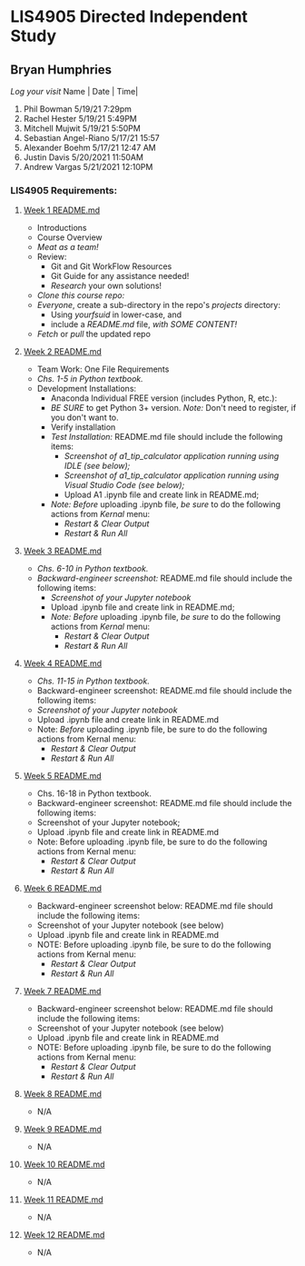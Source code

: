# LIS4905 Directed Independent Study

## Bryan Humphries

*Log your visit*
    Name |       Date |  Time|
1. Phil Bowman 5/19/21 7:29pm<br>
2. Rachel Hester 5/19/21 5:49PM<br>
3. Mitchell Mujwit 5/19/21 5:50PM<br>
4. Sebastian Angel-Riano 5/17/21    15:57<br>
5. Alexander Boehm 5/17/21 12:47 AM<br>
6. Justin Davis 5/20/2021 11:50AM<br>
7. Andrew Vargas 5/21/2021 12:10PM<br>

### LIS4905 Requirements:

[comment]: <> (*Course Work Links:*)

1. [Week 1 README.md](Week1/README.md "My Week 1 README.md file")
    - Introductions
    - Course Overview
    - *Meat as a team!*
    - Review:
        - Git and Git WorkFlow Resources
        - Git Guide for any assistance needed!
        - *Research* your own solutions!
    - *Clone this course repo:*
    - *Everyone*, create a sub-directory in the repo's *projects* directory:
        - Using *yourfsuid* in lower-case, and
        - include a *README.md* file, *with SOME CONTENT!*
    - *Fetch* or *pull* the updated repo

2. [Week 2 README.md](Week2/README.md "My Week 2 README.md file")
    - Team Work: One File Requirements
    - *Chs. 1-5 in Python textbook.*
    - Development Installations:
        - Anaconda Individual FREE version (includes Python, R, etc.):
        - *BE SURE* to get Python 3+ version. *Note:* Don't need to register, if you don't want to.
        - Verify installation
        - *Test Installation:* README.md file should include the following items:
            - *Screenshot of a1_tip_calculator application running using IDLE (see below);*
            - *Screenshot of a1_tip_calculator application running using Visual Studio Code (see below);*
            -  Upload A1 .ipynb file and create link in README.md;  
        - *Note:* *Before* uploading .ipynb file, *be sure* to do the following actions from *Kernal* menu:  
            -  *Restart & Clear Output*
            -  *Restart & Run All*

3. [Week 3 README.md](Week3/README.md "My Week 3 README.md file")
    - *Chs. 6-10 in Python textbook.*
    - *Backward-engineer screenshot:* README.md file should include the following items:
        - *Screenshot of your Jupyter notebook*
        - Upload .ipynb file and create link in README.md;  
        - *Note:* *Before* uploading .ipynb file, *be sure* to do the following actions from *Kernal* menu:  
            -  *Restart & Clear Output*
            -  *Restart & Run All*

4. [Week 4 README.md](Week4/README.md "My Week 4 README.md file")
    - *Chs. 11-15 in Python textbook.*
	- Backward-engineer screenshot: README.md file should include the following items:
	- *Screenshot of your Jupyter notebook*
	- Upload .ipynb file and create link in README.md
	- Note: *Before* uploading .ipynb file, be sure to do the following actions from Kernal menu:
		- *Restart & Clear Output*
		- *Restart & Run All*

5. [Week 5 README.md](Week5/README.md "My Week 5 README.md file")
    - Chs. 16-18 in Python textbook.
	- Backward-engineer screenshot: README.md file should include the following items:
	- Screenshot of your Jupyter notebook;
	- Upload .ipynb file and create link in README.md
	- Note: Before uploading .ipynb file, be sure to do the following actions from Kernal menu:
		- *Restart & Clear Output*
		- *Restart & Run All*

6. [Week 6 README.md](Week6/README.md "My Week 6 README.md file")
    - Backward-engineer screenshot below: README.md file should include the following items:
	- Screenshot of your Jupyter notebook (see below)
	- Upload .ipynb file and create link in README.md
	- NOTE: Before uploading .ipynb file, be sure to do the following actions from Kernal menu:
		- *Restart & Clear Output*
		- *Restart & Run All*

7. [Week 7 README.md](Week7/README.md "My Week 7 README.md file")
     - Backward-engineer screenshot below: README.md file should include the following items:
	- Screenshot of your Jupyter notebook (see below)
	- Upload .ipynb file and create link in README.md
	- NOTE: Before uploading .ipynb file, be sure to do the following actions from Kernal menu:
		- *Restart & Clear Output*
		- *Restart & Run All*

8. [Week 8 README.md](Week8/README.md "My Week 8 README.md file")
    - N/A

9. [Week 9 README.md](Week9/README.md "My Week 9 README.md file")
    - N/A

10. [Week 10 README.md](Week10/README.md "My Week 10 README.md file")
    - N/A

11. [Week 11 README.md](Week11/README.md "My Week 11 README.md file")
    - N/A

12. [Week 12 README.md](Week12/README.md "My Week 12 README.md file")
    - N/A
